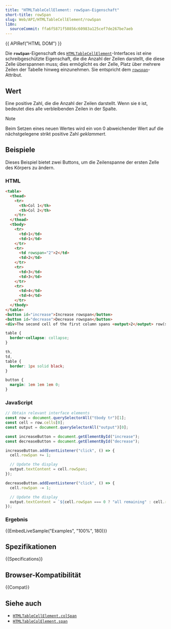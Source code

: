 ```yaml
---
title: "HTMLTableCellElement: rowSpan-Eigenschaft"
short-title: rowSpan
slug: Web/API/HTMLTableCellElement/rowSpan
l10n:
  sourceCommit: ffa6f5871f50856c60983a125cef7de267be7aeb
---
```


{{ APIRef("HTML DOM") }}

Die **`rowSpan`**-Eigenschaft des [`HTMLTableCellElement`](/de/docs/Web/API/HTMLTableCellElement)-Interfaces ist eine schreibgeschützte Eigenschaft, die die Anzahl der Zeilen darstellt, die diese Zelle überspannen muss; dies ermöglicht es der Zelle, Platz über mehrere Zeilen der Tabelle hinweg einzunehmen. Sie entspricht dem [`rowspan`](/de/docs/Web/HTML/Reference/Elements/td#colspan)-Attribut.

## Wert

Eine positive Zahl, die die Anzahl der Zeilen darstellt. Wenn sie `0` ist, bedeutet dies alle verbleibenden Zeilen in der Spalte.

> [!NOTE]
> Beim Setzen eines neuen Wertes wird ein von 0 abweichender Wert auf die nächstgelegene strikt positive Zahl _geklammert_.

## Beispiele

Dieses Beispiel bietet zwei Buttons, um die Zeilenspanne der ersten Zelle des Körpers zu ändern.

### HTML

```html
<table>
  <thead>
    <tr>
      <th>Col 1</th>
      <th>Col 2</th>
    </tr>
  </thead>
  <tbody>
    <tr>
      <td>1</td>
      <td>1</td>
    </tr>
    <tr>
      <td rowspan="2">2</td>
      <td>2</td>
    </tr>
    <tr>
      <td>3</td>
      <td>3</td>
    </tr>
    <tr>
      <td>4</td>
      <td>4</td>
    </tr>
  </tbody>
</table>
<button id="increase">Increase rowspan</button>
<button id="decrease">Decrease rowspan</button>
<div>The second cell of the first column spans <output>2</output> row(s).</div>
```

```css hidden
table {
  border-collapse: collapse;
}

th,
td,
table {
  border: 1px solid black;
}

button {
  margin: 1em 1em 1em 0;
}
```

### JavaScript

```js
// Obtain relevant interface elements
const row = document.querySelectorAll("tbody tr")[1];
const cell = row.cells[0];
const output = document.querySelectorAll("output")[0];

const increaseButton = document.getElementById("increase");
const decreaseButton = document.getElementById("decrease");

increaseButton.addEventListener("click", () => {
  cell.rowSpan += 1;

  // Update the display
  output.textContent = cell.rowSpan;
});

decreaseButton.addEventListener("click", () => {
  cell.rowSpan -= 1;

  // Update the display
  output.textContent = `${cell.rowSpan === 0 ? "all remaining" : cell.rowSpan}`;
});
```

### Ergebnis

{{EmbedLiveSample("Examples", "100%", 180)}}

## Spezifikationen

{{Specifications}}

## Browser-Kompatibilität

{{Compat}}

## Siehe auch

- [`HTMLTableCellElement.colSpan`](/de/docs/Web/API/HTMLTableCellElement/colSpan)
- [`HTMLTableColElement.span`](/de/docs/Web/API/HTMLTableColElement/span)
